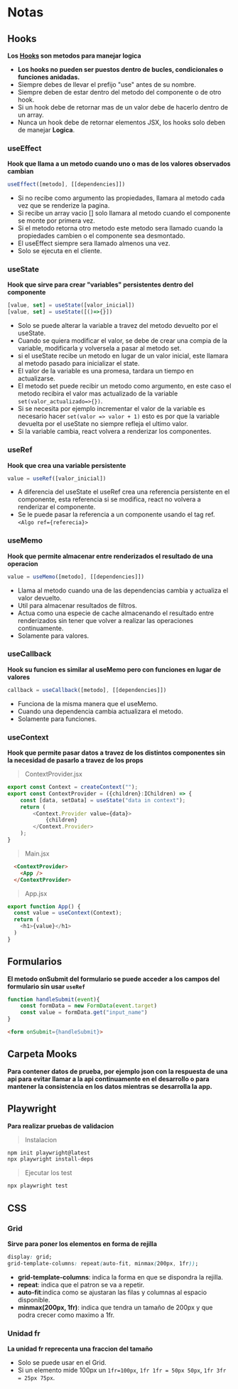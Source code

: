 # Notas

## Hooks 
__Los [Hooks](https://es.react.dev/reference/react/hooks) son metodos para manejar logica__
* __Los hooks no pueden ser puestos dentro de bucles, condicionales o funciones anidadas.__
* Siempre debes de llevar el prefijo "use" antes de su nombre.
* Siempre deben de estar dentro del metodo del componente o de otro hook.
* Si un hook debe de retornar mas de un valor debe de hacerlo dentro de un array.
* Nunca un hook debe de retornar elementos JSX, los hooks solo deben de manejar __Logica__.

### useEffect
__Hook que llama a un metodo cuando uno o mas de los valores observados cambian__
```js
useEffect([metodo], [[dependencies]])
```
* Si no recibe como argumento las propiedades, llamara al metodo cada vez que se renderize la pagina.
* Si recibe un array vacio [] solo llamara al metodo cuando el componente se monte por primera vez.
* Si el metodo retorna otro metodo este metodo sera llamado cuando la propiedades cambien o el componente sea desmontado.
* El useEffect siempre sera llamado almenos una vez.
* Solo se ejecuta en el cliente.

### useState
__Hook que sirve para crear "variables" persistentes dentro del componente__
```js
[value, set] = useState([valor_inicial])
[value, set] = useState([()=>{}])
```
* Solo se puede alterar la variable a travez del metodo devuelto por el useState.
* Cuando se quiera modificar el valor, se debe de crear una compia de la variable, modificarla y volversela a pasar al metodo set.
* si el useState recibe un metodo en lugar de un valor inicial, este llamara al metodo pasado para inicializar el state.
* El valor de la variable es una promesa, tardara un tiempo en actualizarse.
* El metodo set puede recibir un metodo como argumento, en este caso el metodo recibira el valor mas actualizado de la variable `set(valor_actualizado=>{})`.
* Si se necesita por ejemplo incrementar el valor de la variable es necesario hacer `set(valor => valor + 1)` esto es por que la variable devuelta por el useState no siempre refleja el ultimo valor.
* Si la variable cambia, react volvera a renderizar los componentes.

### useRef
__Hook que crea una variable persistente__
```js
value = useRef([valor_inicial])
```
* A diferencia del useState el useRef crea una referencia persistente en el componente, esta referencia si se modifica, react no volvera a renderizar el componente.
* Se le puede pasar la referencia a un componente usando el tag ref. `<Algo ref={referecia}>`

### useMemo
__Hook que permite almacenar entre renderizados el resultado de una operacion__
```js
value = useMemo([metodo], [[dependencies]])
```
* Llama al metodo cuando una de las dependencias cambia y actualiza el valor devuelto.
* Util para almacenar resultados de filtros.
* Actua como una especie de cache almacenando el resultado entre renderizados sin tener que volver a realizar las operaciones continuamente.
* Solamente para valores.

### useCallback
__Hook su funcion es similar al useMemo pero con funciones en lugar de valores__
```js
callback = useCallback([metodo], [[dependencies]])
```
* Funciona de la misma manera que el useMemo.
* Cuando una dependencia cambia actualizara el metodo.
* Solamente para funciones.

### useContext
__Hook que permite pasar datos a travez de los distintos componentes sin la necesidad de pasarlo a travez de los props__
> ContextProvider.jsx
```js
export const Context = createContext("");
export const ContextProvider = ({children}:IChildren) => {
    const [data, setData] = useState("data in context");
    return (
        <Context.Provider value={data}>
            {children}
        </Context.Provider>
    );
}
```
> Main.jsx
```html
  <ContextProvider>
    <App />
  </ContextProvider>
```
> App.jsx
```js
export function App() {
  const value = useContext(Context); 
  return (
    <h1>{value}</h1>
  )
}
```

## Formularios
__El metodo onSubmit del formulario se puede acceder a los campos del formulario sin usar `useRef`__
```js
function handleSubmit(event){
    const formData = new FormData(event.target) 
    const value = formData.get("input_name")
}
```
```html
<form onSubmit={handleSubmit}>
```

## Carpeta Mooks
__Para contener datos de prueba, por ejemplo json con la respuesta de una api para evitar llamar a la api continuamente en el desarrollo o para mantener la consistencia en los datos mientras se desarrolla la app.__

## Playwright
__Para realizar pruebas de validacion__
> Instalacion
```sh
npm init playwright@latest
npx playwright install-deps
```
> Ejecutar los test
```sh
npx playwright test
```


## CSS
### Grid
__Sirve para poner los elementos en forma de rejilla__
```css
display: grid;
grid-template-columns: repeat(auto-fit, minmax(200px, 1fr));
```
* __grid-template-columns__: indica la forma en que se dispondra la rejilla.
* __repeat__: indica que el patron se va a repetir.
* __auto-fit__:indica como se ajustaran las filas y columnas al espacio disponible.
* __minmax(200px, 1fr)__: indica que tendra un tamaño de 200px y que podra crecer como maximo a 1fr.

### Unidad fr
__La unidad fr reprecenta una fraccion del tamaño__
* Solo se puede usar en el Grid.
* Si un elemento mide 100px un `1fr=100px`, `1fr 1fr = 50px 50px`, `1fr 3fr = 25px 75px`.  

